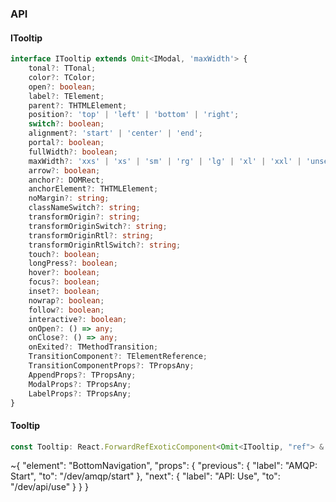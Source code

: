 

### API

#### ITooltip

```ts
interface ITooltip extends Omit<IModal, 'maxWidth'> {
    tonal?: TTonal;
    color?: TColor;
    open?: boolean;
    label?: TElement;
    parent?: THTMLElement;
    position?: 'top' | 'left' | 'bottom' | 'right';
    switch?: boolean;
    alignment?: 'start' | 'center' | 'end';
    portal?: boolean;
    fullWidth?: boolean;
    maxWidth?: 'xxs' | 'xs' | 'sm' | 'rg' | 'lg' | 'xl' | 'xxl' | 'unset';
    arrow?: boolean;
    anchor?: DOMRect;
    anchorElement?: THTMLElement;
    noMargin?: string;
    classNameSwitch?: string;
    transformOrigin?: string;
    transformOriginSwitch?: string;
    transformOriginRtl?: string;
    transformOriginRtlSwitch?: string;
    touch?: boolean;
    longPress?: boolean;
    hover?: boolean;
    focus?: boolean;
    inset?: boolean;
    nowrap?: boolean;
    follow?: boolean;
    interactive?: boolean;
    onOpen?: () => any;
    onClose?: () => any;
    onExited?: TMethodTransition;
    TransitionComponent?: TElementReference;
    TransitionComponentProps?: TPropsAny;
    AppendProps?: TPropsAny;
    ModalProps?: TPropsAny;
    LabelProps?: TPropsAny;
}
```

#### Tooltip

```ts
const Tooltip: React.ForwardRefExoticComponent<Omit<ITooltip, "ref"> & React.RefAttributes<unknown>>;
```


~{
  "element": "BottomNavigation",
  "props": {
    "previous": {
      "label": "AMQP: Start",
      "to": "/dev/amqp/start"
    },
    "next": {
      "label": "API: Use",
      "to": "/dev/api/use"
    }
  }
}
